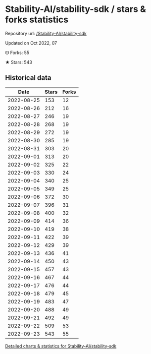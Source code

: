 # Stability-AI/stability-sdk / stars & forks statistics

Repository url: [/Stability-AI/stability-sdk](https://github.com/Stability-AI/stability-sdk)

Updated on Oct 2022, 07

☋ Forks: 55

★ Stars: 543

## Historical data
| Date | Stars | Forks |
|------|-------|-------|
| 2022-08-25 | 153 | 12 | 
| 2022-08-26 | 212 | 16 | 
| 2022-08-27 | 246 | 19 | 
| 2022-08-28 | 268 | 19 | 
| 2022-08-29 | 272 | 19 | 
| 2022-08-30 | 285 | 19 | 
| 2022-08-31 | 303 | 20 | 
| 2022-09-01 | 313 | 20 | 
| 2022-09-02 | 325 | 22 | 
| 2022-09-03 | 330 | 24 | 
| 2022-09-04 | 340 | 25 | 
| 2022-09-05 | 349 | 25 | 
| 2022-09-06 | 372 | 30 | 
| 2022-09-07 | 396 | 31 | 
| 2022-09-08 | 400 | 32 | 
| 2022-09-09 | 414 | 36 | 
| 2022-09-10 | 419 | 38 | 
| 2022-09-11 | 422 | 39 | 
| 2022-09-12 | 429 | 39 | 
| 2022-09-13 | 436 | 41 | 
| 2022-09-14 | 450 | 43 | 
| 2022-09-15 | 457 | 43 | 
| 2022-09-16 | 467 | 44 | 
| 2022-09-17 | 476 | 44 | 
| 2022-09-18 | 479 | 45 | 
| 2022-09-19 | 483 | 47 | 
| 2022-09-20 | 488 | 49 | 
| 2022-09-21 | 492 | 49 | 
| 2022-09-22 | 509 | 53 | 
| 2022-09-23 | 543 | 55 | 


[Detailed charts & statistics for Stability-AI/stability-sdk](https://reviewgithub.com/rep/Stability-AI/stability-sdk)
